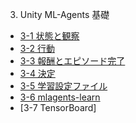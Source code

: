 3. Unity ML-Agents 基礎 

+ [3-1 状態と観察](3_1.md)
+ [3-2 行動](3_2.md)
+ [3-3 報酬とエピソード完了](3_3.md)
+ [3-4 決定](3_4.md)
+ [3-5 学習設定ファイル](3_5.md)
+ [3-6 mlagents-learn](3_6.md)
+ [3-7 TensorBoard]